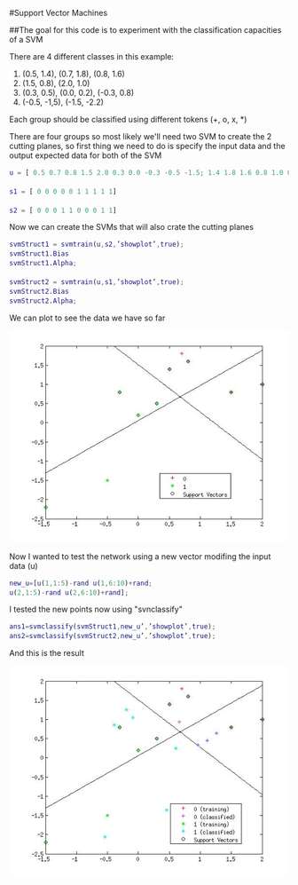 #Support Vector Machines

##The goal for this code is to experiment with the classification capacities of a SVM

There are 4 different classes in this example:

1. (0.5, 1.4), (0.7, 1.8), (0.8, 1.6)
2. (1.5, 0.8), (2.0, 1.0)
3. (0.3, 0.5), (0.0, 0.2), (-0.3, 0.8)
4. (-0.5, -1,5), (-1.5, -2.2)

Each group should be classified using different tokens (+, o, x, *)

There are four groups so most likely we'll need two SVM to create the 2 cutting planes, so first thing we need to do is specify the input data and the output expected data for both of the SVM

```Matlab
u = [ 0.5 0.7 0.8 1.5 2.0 0.3 0.0 -0.3 -0.5 -1.5; 1.4 1.8 1.6 0.8 1.0 0.5 0.2 0.8 -1.5 -2.2]

s1 = [ 0 0 0 0 0 1 1 1 1 1]

s2 = [ 0 0 0 1 1 0 0 0 1 1]
```

Now we can create the SVMs that will also crate the cutting planes

```Matlab
svmStruct1 = svmtrain(u,s2,’showplot’,true);
svmStruct1.Bias
svmStruct1.Alpha;

svmStruct2 = svmtrain(u,s1,’showplot’,true);
svmStruct2.Bias
svmStruct2.Alpha;
```

We can plot to see the data we have so far

![alt text](/VectorSupportMachine/fig1.jpg "Classification of the training data")

Now I wanted to test the network using a new vector modifing the input data (u)

```Matlab
new_u=[u(1,1:5)-rand u(1,6:10)+rand;
u(2,1:5)-rand u(2,6:10)+rand];
```

I tested the new points now using "svnclassify"

```Matlab 
ans1=svmclassify(svmStruct1,new_u’,’showplot’,true);
ans2=svmclassify(svmStruct2,new_u’,’showplot’,true);
```

And this is the result

![alt text](/VectorSupportMachine/fig2.jpg "Classification of the modified data")




